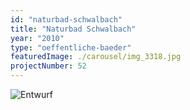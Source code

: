 ```yaml
---
id: "naturbad-schwalbach"
title: "Naturbad Schwalbach"
year: "2010"
type: "oeffentliche-baeder"
featuredImage: ./carousel/img_3318.jpg
projectNumber: 52
---
```


![Entwurf](./images/entwurfm1_200.png)